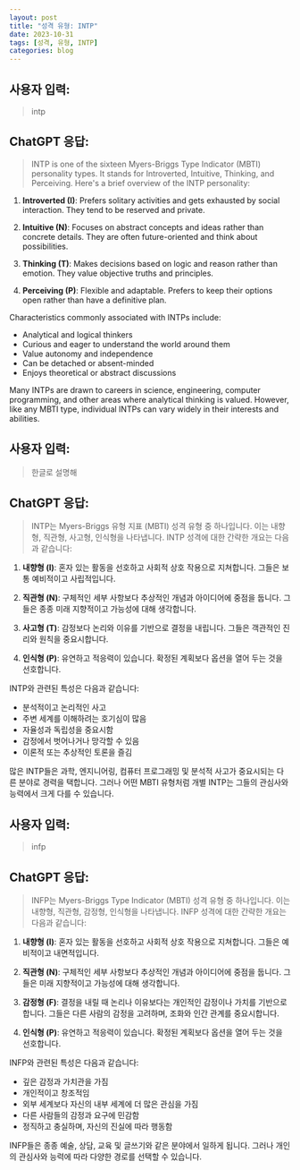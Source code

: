 ```yaml
---
layout: post
title: "성격 유형: INTP"
date: 2023-10-31
tags: [성격, 유형, INTP]
categories: blog
---
```


## 사용자 입력:
> intp

## ChatGPT 응답:
> INTP is one of the sixteen Myers-Briggs Type Indicator (MBTI) personality types. It stands for Introverted, Intuitive, Thinking, and Perceiving. Here's a brief overview of the INTP personality:

1. **Introverted (I)**: Prefers solitary activities and gets exhausted by social interaction. They tend to be reserved and private.

2. **Intuitive (N)**: Focuses on abstract concepts and ideas rather than concrete details. They are often future-oriented and think about possibilities.

3. **Thinking (T)**: Makes decisions based on logic and reason rather than emotion. They value objective truths and principles.

4. **Perceiving (P)**: Flexible and adaptable. Prefers to keep their options open rather than have a definitive plan.

Characteristics commonly associated with INTPs include:
- Analytical and logical thinkers
- Curious and eager to understand the world around them
- Value autonomy and independence
- Can be detached or absent-minded
- Enjoys theoretical or abstract discussions

Many INTPs are drawn to careers in science, engineering, computer programming, and other areas where analytical thinking is valued. However, like any MBTI type, individual INTPs can vary widely in their interests and abilities.

## 사용자 입력:
> 한글로 설명해

## ChatGPT 응답:
> INTP는 Myers-Briggs 유형 지표 (MBTI) 성격 유형 중 하나입니다. 이는 내향형, 직관형, 사고형, 인식형을 나타냅니다. INTP 성격에 대한 간략한 개요는 다음과 같습니다:

1. **내향형 (I)**: 혼자 있는 활동을 선호하고 사회적 상호 작용으로 지쳐합니다. 그들은 보통 예비적이고 사립적입니다.
  
2. **직관형 (N)**: 구체적인 세부 사항보다 추상적인 개념과 아이디어에 중점을 둡니다. 그들은 종종 미래 지향적이고 가능성에 대해 생각합니다.
  
3. **사고형 (T)**: 감정보다 논리와 이유를 기반으로 결정을 내립니다. 그들은 객관적인 진리와 원칙을 중요시합니다.
  
4. **인식형 (P)**: 유연하고 적응력이 있습니다. 확정된 계획보다 옵션을 열어 두는 것을 선호합니다.

INTP와 관련된 특성은 다음과 같습니다:
- 분석적이고 논리적인 사고
- 주변 세계를 이해하려는 호기심이 많음
- 자율성과 독립성을 중요시함
- 감정에서 벗어나거나 망각할 수 있음
- 이론적 또는 추상적인 토론을 즐김

많은 INTP들은 과학, 엔지니어링, 컴퓨터 프로그래밍 및 분석적 사고가 중요시되는 다른 분야로 경력을 택합니다. 그러나 어떤 MBTI 유형처럼 개별 INTP는 그들의 관심사와 능력에서 크게 다를 수 있습니다.

## 사용자 입력:
> infp

## ChatGPT 응답:
> INFP는 Myers-Briggs Type Indicator (MBTI) 성격 유형 중 하나입니다. 이는 내향형, 직관형, 감정형, 인식형을 나타냅니다. INFP 성격에 대한 간략한 개요는 다음과 같습니다:

1. **내향형 (I)**: 혼자 있는 활동을 선호하고 사회적 상호 작용으로 지쳐합니다. 그들은 예비적이고 내면적입니다.
  
2. **직관형 (N)**: 구체적인 세부 사항보다 추상적인 개념과 아이디어에 중점을 둡니다. 그들은 미래 지향적이고 가능성에 대해 생각합니다.
  
3. **감정형 (F)**: 결정을 내릴 때 논리나 이유보다는 개인적인 감정이나 가치를 기반으로 합니다. 그들은 다른 사람의 감정을 고려하며, 조화와 인간 관계를 중요시합니다.
  
4. **인식형 (P)**: 유연하고 적응력이 있습니다. 확정된 계획보다 옵션을 열어 두는 것을 선호합니다.

INFP와 관련된 특성은 다음과 같습니다:
- 깊은 감정과 가치관을 가짐
- 개인적이고 창조적임
- 외부 세계보다 자신의 내부 세계에 더 많은 관심을 가짐
- 다른 사람들의 감정과 요구에 민감함
- 정직하고 충실하며, 자신의 진실에 따라 행동함

INFP들은 종종 예술, 상담, 교육 및 글쓰기와 같은 분야에서 일하게 됩니다. 그러나 개인의 관심사와 능력에 따라 다양한 경로를 선택할 수 있습니다.

